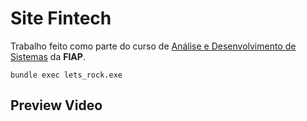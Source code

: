 # Site Fintech
Trabalho feito como parte do curso de [Análise e Desenvolvimento de Sistemas](https://on.fiap.com.br/local/salavirtual/conteudo-digital.php) da **FIAP**.
```
bundle exec lets_rock.exe
```

## Preview Video
